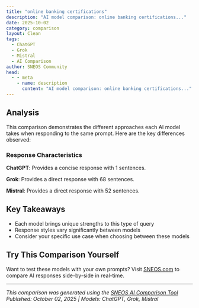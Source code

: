 ```yaml
---
title: "online banking certifications"
description: "AI model comparison: online banking certifications..."
date: 2025-10-02
category: comparison
layout: Clean
tags:
  - ChatGPT
  - Grok
  - Mistral
  - AI Comparison
author: SNEOS Community
head:
  - - meta
    - name: description
      content: "AI model comparison: online banking certifications..."
---
```


<ChatComparison
  title="online banking certifications"
  prompt="online banking certifications"
  :responses='{
    "ChatGPT": "Online banking certifications can enhance your knowledge and skills in the banking and financial services sector, focusing on various aspects of online banking, digital financial literacy, security, compliance, and customer service. The following are some certifications and training programs that may be relevant:\n\n1. **Certified Financial Planner (CFP)**\n   - Offered by various organizations, the CFP certification focuses on personal financial planning, including aspects of online banking.\n\n2. **Certified Information Systems Security Professional (CISSP)**\n   - For those focusing on the security aspect of online banking, the CISSP certification covers topics relevant to information security in financial institutions.\n\n3. **Certified Banking & Credit Analyst (CBCA)**\n   - Offered by the Corporate Finance Institute (CFI), this certification helps learners understand financial statements, credit analysis, and banking operations in online environments.\n\n4. **Certified Digital Banking Professional (CDBP)**\n   - Offered by the Digital Banking Institute, this certification focuses on digital banking strategies and technologies.\n\n5. **Online Banking Security Certification**\n   - Some organizations offer training specifically focused on online banking security, including fraud detection and prevention, which is crucial for online banking services.\n\n6. **FinTech Certificates**\n   - Various universities and online platforms offer certifications in FinTech, which often include topics on online banking, digital payments, and financial technology innovations.\n\n7. **Privacy and Data Protection Certifications**\n   - As online banking involves handling sensitive customer data, certifications related to data protection (such as Certified Information Privacy Professional, CIPP) are also relevant.\n\n8. **Association of Financial Professionals (AFP) Certifications**\n   - AFP offers various certifications that can help in understanding corporate finance, treasury management, and payments.\n\n9. **MOOCs and Online Courses**\n   - Platforms like Coursera, edX, and others offer courses from reputable universities covering topics like online banking, digital finance, compliance, and risk management.\n\n10. **Bank Administration Institute (BAI) Certifications**\n    - These certifications cover various areas of banking, including risk and compliance, which are increasingly relevant in the context of online banking.\n\nWhen considering a certification, it&#x27;s essential to reflect on your career goals, the specific knowledge you’re looking to gain, and the recognition of the credential in the industry. Always ensure that the certification is from a reputable and recognized institution.",
    "Grok": "Online banking certifications are professional programs or courses that validate a person\u0027s knowledge and skills in digital banking, internet banking technologies, cybersecurity, and related financial services. These certifications can be beneficial for professionals looking to advance their careers in banking, fintech, or IT roles within financial institutions. Below is an overview of relevant certifications, their focus areas, and potential providers:\n\n### 1. **Certified Digital Banking Professional (CDBP)**\n   - **Focus**: Comprehensive understanding of digital banking, including mobile banking, online payment systems, customer experience, and digital transformation strategies.\n   - **Provider**: Often offered by specialized training institutes or banking associations like the Digital Banking Institute or local financial training bodies.\n   - **Target Audience**: Banking professionals, fintech enthusiasts, and managers looking to transition into digital banking roles.\n   - **Benefits**: Enhances knowledge of digital banking trends, regulatory compliance, and technology integration.\n\n### 2. **Certified Information Systems Security Professional (CISSP)**\n   - **Focus**: Cybersecurity in financial systems, including securing online banking platforms, protecting customer data, and managing risks.\n   - **Provider**: (ISC)\u00B2, a globally recognized cybersecurity certification body.\n   - **Target Audience**: IT professionals and security experts working in online banking environments.\n   - **Benefits**: Demonstrates expertise in securing digital banking transactions and protecting against cyber threats.\n\n### 3. **Certified in Risk and Information Systems Control (CRISC)**\n   - **Focus**: Managing IT risks in financial services, including online banking systems, and ensuring compliance with regulations.\n   - **Provider**: ISACA, a professional association for IT governance and cybersecurity.\n   - **Target Audience**: Risk management professionals and IT auditors in banking.\n   - **Benefits**: Helps professionals assess and mitigate risks specific to online banking platforms.\n\n### 4. **Certified Financial Analyst (CFA) \u2013 Fintech and Digital Banking Modules**\n   - **Focus**: While the CFA primarily focuses on investment and finance, some modules or supplementary courses cover fintech, blockchain, and digital banking trends.\n   - **Provider**: CFA Institute, with additional fintech courses available through partnered platforms.\n   - **Target Audience**: Financial analysts and banking professionals looking to specialize in digital transformation.\n   - **Benefits**: Provides a strong foundation in finance with an emphasis on emerging technologies in banking.\n\n### 5. **Professional Certificate in Digital Banking and Fintech**\n   - **Focus**: Understanding the interplay between technology and banking, including mobile apps, APIs, digital wallets, and regulatory issues.\n   - **Provider**: Universities or online platforms like edX, Coursera, or FutureLearn often partner with banking institutions to offer these programs.\n   - **Target Audience**: Entry-level to mid-level banking employees or those transitioning into fintech roles.\n   - **Benefits**: Offers practical insights into how digital banking operates and evolves with technology.\n\n### 6. **Certified Anti-Money Laundering Specialist (CAMS)**\n   - **Focus**: Combating financial crimes in online banking, such as money laundering and fraud detection through digital channels.\n   - **Provider**: Association of Certified Anti-Money Laundering Specialists (ACAMS).\n   - **Target Audience**: Compliance officers and risk managers in banking.\n   - **Benefits**: Equips professionals with skills to ensure online banking platforms adhere to anti-money laundering (AML) regulations.\n\n### 7. **Microsoft Certified: Azure Fundamentals (for Banking IT)**\n   - **Focus**: Cloud computing skills for banking IT infrastructure, including hosting online banking applications securely on platforms like Microsoft Azure.\n   - **Provider**: Microsoft.\n   - **Target Audience**: IT professionals managing online banking systems or transitioning to cloud-based banking solutions.\n   - **Benefits**: Validates cloud computing skills critical for modern digital banking platforms.\n\n### 8. **Blockchain and Cryptocurrency Certifications for Banking**\n   - **Focus**: Understanding blockchain technology, cryptocurrencies, and their impact on online banking and payment systems.\n   - **Provider**: Platforms like Coursera, Udemy, or specialized blockchain training providers (e.g., Blockchain Council).\n   - **Target Audience**: Banking professionals exploring decentralized finance (DeFi) and digital currencies.\n   - **Benefits**: Prepares individuals for the integration of blockchain into online banking services.\n\n### Key Platforms for Online Banking Certifications\n- **Coursera**: Offers courses in fintech, digital banking, and cybersecurity from top universities and institutions.\n- **edX**: Provides professional certificates in digital transformation and financial technology.\n- **Udemy**: Features affordable courses on specific topics like online banking security and fintech innovations.\n- **Banking Associations**: Local or international banking institutes (e.g., American Bankers Association, Chartered Institute of Bankers) often offer specialized digital banking certifications.\n- **ISACA and (ISC)\u00B2**: Focus on IT and cybersecurity certifications relevant to online banking.\n\n### How to Choose the Right Certification\n1. **Career Goals**: Decide if you want to focus on technology, security, compliance, or customer-facing digital banking strategies.\n2. **Experience Level**: Some certifications are for beginners (e.g., Coursera courses), while others require prior experience (e.g., CISSP, CRISC).\n3. **Industry Demand**: Research certifications valued in your region or by your employer. For example, cybersecurity certifications are in high demand due to increasing online banking fraud.\n4. **Cost and Time Commitment**: Certifications range from short online courses (a few weeks) to extensive programs (several months).\n\nIf you are looking for specific recommendations or details about a particular certification, feel free to ask! Additionally, let me know your location or area of interest (e.g., cybersecurity, customer service, or IT infrastructure), and I can tailor suggestions accordingly.",
    "Mistral": "Online banking certifications can be crucial for professionals working in the financial services industry, particularly those involved in digital banking, cybersecurity, and financial technology (FinTech). These certifications can help individuals demonstrate their expertise and commitment to best practices in online banking. Here are some notable certifications and courses related to online banking:\n\n### 1. **Certified Information Systems Security Professional (CISSP)**\n- **Offered by:** (ISC)\u00B2\n- **Focus:** General cybersecurity knowledge, including aspects relevant to online banking.\n- **Useful for:** IT professionals, cybersecurity specialists, and risk managers.\n\n### 2. **Certified Information Systems Auditor (CISA)**\n- **Offered by:** ISACA\n- **Focus:** Information systems auditing, control, and security.\n- **Useful for:** Auditors, IT professionals, and compliance officers.\n\n### 3. **Certified in Risk and Information Systems Control (CRISC)**\n- **Offered by:** ISACA\n- **Focus:** Risk management and information systems control.\n- **Useful for:** Risk managers, IT professionals, and compliance officers.\n\n### 4. **Certified Ethical Hacker (CEH)**\n- **Offered by:** EC-Council\n- **Focus:** Ethical hacking and penetration testing.\n- **Useful for:** Cybersecurity professionals, IT security specialists.\n\n### 5. **Certified Financial Crime Specialist (CFCS)**\n- **Offered by:** Association of Certified Financial Crime Specialists (ACFCS)\n- **Focus:** Financial crime prevention, including fraud, money laundering, and cybercrime.\n- **Useful for:** Compliance officers, risk managers, and financial crime investigators.\n\n### 6. **Certified Fraud Examiner (CFE)**\n- **Offered by:** Association of Certified Fraud Examiners (ACFE)\n- **Focus:** Fraud prevention, detection, and investigation.\n- **Useful for:** Fraud examiners, auditors, and compliance officers.\n\n### 7. **Certified Bank Auditor (CBA)**\n- **Offered by:** The Institute of Internal Auditors (IIA)\n- **Focus:** Bank auditing and risk management.\n- **Useful for:** Bank auditors, risk managers, and compliance officers.\n\n### 8. **Certified Financial Services Auditor (CFSA)**\n- **Offered by:** The Institute of Internal Auditors (IIA)\n- **Focus:** Financial services auditing.\n- **Useful for:** Auditors, risk managers, and compliance officers in the financial services industry.\n\n### 9. **Certified Digital Banking Professional (CDBP)**\n- **Offered by:** Digital Banking Institute\n- **Focus:** Digital banking, FinTech, and innovation in financial services.\n- **Useful for:** Banking professionals, FinTech specialists, and digital transformation leaders.\n\n### 10. **Certified Information Privacy Professional (CIPP)**\n- **Offered by:** International Association of Privacy Professionals (IAPP)\n- **Focus:** Privacy laws, regulations, and best practices.\n- **Useful for:** Privacy officers, compliance officers, and legal professionals.\n\n### 11. **Certified in the Governance of Enterprise IT (CGEIT)**\n- **Offered by:** ISACA\n- **Focus:** Governance of enterprise IT.\n- **Useful for:** IT governance professionals, risk managers, and compliance officers.\n\n### 12. **Certified Payment Card Industry Security Implementer (CPISI)**\n- **Offered by:** PCI Security Standards Council\n- **Focus:** Payment card industry security standards.\n- **Useful for:** IT professionals, cybersecurity specialists, and compliance officers.\n\n### 13. **Certified Anti-Money Laundering Specialist (CAMS)**\n- **Offered by:** Association of Certified Anti-Money Laundering Specialists (ACAMS)\n- **Focus:** Anti-money laundering and financial crime prevention.\n- **Useful for:** Compliance officers, risk managers, and financial crime investigators.\n\n### 14. **Certified Information Security Manager (CISM)**\n- **Offered by:** ISACA\n- **Focus:** Information security management.\n- **Useful for:** IT managers, cybersecurity specialists, and risk managers.\n\n### 15. **Certified in Data Privacy Solutions Engineer (CDPSE)**\n- **Offered by:** ISACA\n- **Focus:** Data privacy and protection.\n- **Useful for:** IT professionals, data privacy specialists, and compliance officers.\n\n### Online Courses and Training Programs\nIn addition to certifications, various online courses and training programs can provide valuable knowledge and skills in online banking:\n\n- **Coursera:** Offers courses on FinTech, cybersecurity, and digital banking.\n- **edX:** Provides courses on financial technology, cybersecurity, and risk management.\n- **Udemy:** Offers a wide range of courses on online banking, cybersecurity, and financial crime prevention.\n- **LinkedIn Learning:** Provides courses on digital banking, cybersecurity, and compliance.\n\nThese certifications and courses can help professionals stay updated with the latest trends and best practices in online banking, ensuring they are well-equipped to handle the challenges and opportunities in this rapidly evolving field."
  }'
  published-date="14:15"
/>

## Analysis

This comparison demonstrates the different approaches each AI model takes when responding to the same prompt. Here are the key differences observed:

### Response Characteristics

**ChatGPT**: Provides a concise response with 1 sentences. 

**Grok**: Provides a direct response with 68 sentences. 

**Mistral**: Provides a direct response with 52 sentences. 

## Key Takeaways

- Each model brings unique strengths to this type of query
- Response styles vary significantly between models
- Consider your specific use case when choosing between these models

## Try This Comparison Yourself

Want to test these models with your own prompts? Visit [SNEOS.com](https://sneos.com) to compare AI responses side-by-side in real-time.

---

*This comparison was generated using the [SNEOS AI Comparison Tool](https://sneos.com)*
*Published: October 02, 2025 | Models: ChatGPT, Grok, Mistral*
